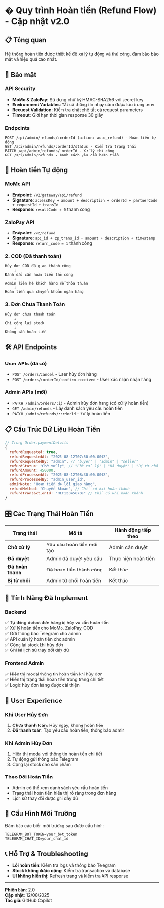 # � Quy trình Hoàn tiền (Refund Flow) - Cập nhật v2.0

## 📋 Tổng quan

Hệ thống hoàn tiền được thiết kế để xử lý tự động và thủ công, đảm bảo bảo mật và hiệu quả cao nhất.

## 🔑 Bảo mật

### API Security

- **MoMo & ZaloPay**: Sử dụng chữ ký HMAC-SHA256 với secret key
- **Environment Variables**: Tất cả thông tin nhạy cảm được lưu trong .env
- **Request Validation**: Kiểm tra chặt chẽ tất cả request parameters
- **Timeout**: Giới hạn thời gian response 30 giây

### Endpoints

```
POST /api/admin/refunds/:orderId (action: auto_refund) - Hoàn tiền tự động
GET /api/admin/refunds/:orderId/status - Kiểm tra trạng thái
PATCH /api/admin/refunds/:orderId - Xử lý thủ công
GET /api/admin/refunds - Danh sách yêu cầu hoàn tiền
```

## 🤖 Hoàn tiền Tự động

### MoMo API

- **Endpoint**: `/v2/gateway/api/refund`
- **Signature**: `accessKey + amount + description + orderId + partnerCode + requestId + transId`
- **Response**: `resultCode = 0` thành công

### ZaloPay API

- **Endpoint**: `/v2/refund`
- **Signature**: `app_id + zp_trans_id + amount + description + timestamp`
- **Response**: `return_code = 1` thành công

### **2. COD (Đã thanh toán)**

```
Hủy đơn COD đã giao thành công
    ↓
Đánh dấu cần hoàn tiền thủ công
    ↓
Admin liên hệ khách hàng để thỏa thuận
    ↓
Hoàn tiền qua chuyển khoản ngân hàng
```

### **3. Đơn Chưa Thanh Toán**

```
Hủy đơn chưa thanh toán
    ↓
Chỉ cộng lại stock
    ↓
Không cần hoàn tiền
```

## 🛠️ API Endpoints

### **User APIs (đã có)**

- `POST /orders/cancel` - User hủy đơn hàng
- `POST /orders/:orderId/confirm-received` - User xác nhận nhận hàng

### **Admin APIs (mới)**

- `PATCH /admin/orders/:id` - Admin hủy đơn hàng (có xử lý hoàn tiền)
- `GET /admin/refunds` - Lấy danh sách yêu cầu hoàn tiền
- `PATCH /admin/refunds/:orderId` - Xử lý hoàn tiền

## 📋 Cấu Trúc Dữ Liệu Hoàn Tiền

```javascript
// Trong Order.paymentDetails
{
  refundRequested: true,
  refundRequestedAt: "2025-08-12T07:50:00.000Z",
  refundRequestedBy: "admin", // "buyer" | "admin" | "seller"
  refundStatus: "Chờ xử lý", // "Chờ xử lý" | "Đã duyệt" | "Bị từ chối" | "Đã hoàn thành"
  refundAmount: 450000,
  refundProcessedAt: "2025-08-12T08:30:00.000Z",
  refundProcessedBy: "admin_user_id",
  adminNote: "Hoàn tiền do lỗi giao hàng",
  refundMethod: "Chuyển khoản", // Chỉ có khi hoàn thành
  refundTransactionId: "REF123456789" // Chỉ có khi hoàn thành
}
```

## 🎛️ Các Trạng Thái Hoàn Tiền

| Trạng thái        | Mô tả                     | Hành động tiếp theo |
| ----------------- | ------------------------- | ------------------- |
| **Chờ xử lý**     | Yêu cầu hoàn tiền mới tạo | Admin cần duyệt     |
| **Đã duyệt**      | Admin đã duyệt yêu cầu    | Thực hiện hoàn tiền |
| **Đã hoàn thành** | Đã hoàn tiền thành công   | Kết thúc            |
| **Bị từ chối**    | Admin từ chối hoàn tiền   | Kết thúc            |

## 🚀 Tính Năng Đã Implement

### **Backend**

✅ Tự động detect đơn hàng bị hủy và cần hoàn tiền  
✅ Xử lý hoàn tiền cho MoMo, ZaloPay, COD  
✅ Gửi thông báo Telegram cho admin  
✅ API quản lý hoàn tiền cho admin  
✅ Cộng lại stock khi hủy đơn  
✅ Ghi lại lịch sử thay đổi đầy đủ

### **Frontend Admin**

✅ Hiển thị modal thông tin hoàn tiền khi hủy đơn  
✅ Hiển thị trạng thái hoàn tiền trong trang chi tiết  
✅ Logic hủy đơn hàng được cải thiện

## 📱 User Experience

### **Khi User Hủy Đơn**

1. **Chưa thanh toán**: Hủy ngay, không hoàn tiền
2. **Đã thanh toán**: Tạo yêu cầu hoàn tiền, thông báo admin

### **Khi Admin Hủy Đơn**

1. Hiển thị modal với thông tin hoàn tiền chi tiết
2. Tự động gửi thông báo Telegram
3. Cộng lại stock cho sản phẩm

### **Theo Dõi Hoàn Tiền**

- Admin có thể xem danh sách yêu cầu hoàn tiền
- Trạng thái hoàn tiền hiển thị rõ ràng trong đơn hàng
- Lịch sử thay đổi được ghi đầy đủ

## 🔧 Cấu Hình Môi Trường

Đảm bảo các biến môi trường sau được cấu hình:

```
TELEGRAM_BOT_TOKEN=your_bot_token
TELEGRAM_CHAT_ID=your_chat_id
```

## 📞 Hỗ Trợ & Troubleshooting

- **Lỗi hoàn tiền**: Kiểm tra logs và thông báo Telegram
- **Stock không được cộng**: Kiểm tra transaction và database
- **UI không hiển thị**: Refresh trang và kiểm tra API response

---

**Phiên bản**: 2.0  
**Cập nhật**: 12/08/2025  
**Tác giả**: GitHub Copilot
